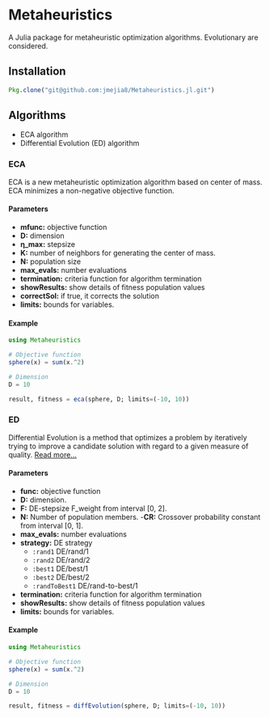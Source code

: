 # Metaheuristics

A Julia package for metaheuristic optimization algorithms. Evolutionary are considered.

## Installation

```julia
Pkg.clone("git@github.com:jmejia8/Metaheuristics.jl.git")
```

## Algorithms

- ECA algorithm
- Differential Evolution (ED) algorithm

### ECA

ECA is a new metaheuristic optimization algorithm based on center of mass. ECA minimizes a non-negative objective function.

#### Parameters
- **mfunc:** objective function 
- **D:** dimension
- **η_max:** stepsize
- **K:** number of neighbors for generating the center of mass.
- **N:** population size
- **max_evals:** number evaluations
- **termination:** criteria function for algorithm termination
- **showResults:** show details of fitness population values
- **correctSol:** if true, it corrects the solution
- **limits:** bounds for variables.

#### Example
```julia
using Metaheuristics

# Objective function
sphere(x) = sum(x.^2)

# Dimension
D = 10

result, fitness = eca(sphere, D; limits=(-10, 10))

```

### ED
Differential Evolution is a method that optimizes a problem by iteratively trying to improve a candidate solution with regard to a given measure of quality. [Read more...](https://en.wikipedia.org/wiki/Differential_evolution)

#### Parameters
- **func:** objective function 
- **D:** dimension.
- **F:** DE-stepsize F_weight from interval [0, 2].
- **N:** Number of population members.
-**CR:** Crossover probability constant from interval [0, 1].
- **max_evals:** number evaluations
- **strategy:** DE strategy
	- `:rand1` DE/rand/1
	- `:rand2` DE/rand/2             
	- `:best1` DE/best/1             
	- `:best2` DE/best/2             
	- `:randToBest1` DE/rand-to-best/1             
- **termination:** criteria function for algorithm termination
- **showResults:** show details of fitness population values
- **limits:** bounds for variables.

#### Example

```julia
using Metaheuristics

# Objective function
sphere(x) = sum(x.^2)

# Dimension
D = 10

result, fitness = diffEvolution(sphere, D; limits=(-10, 10))

```
